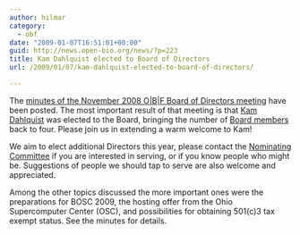 ```yaml
---
author: hilmar
category:
  - obf
date: "2009-01-07T16:51:01+00:00"
guid: http://news.open-bio.org/news/?p=223
title: Kam Dahlquist elected to Board of Directors
url: /2009/01/07/kam-dahlquist-elected-to-board-of-directors/

---
```

The [minutes of the November 2008 O\|B\|F Board of Directors meeting](/obf-hugo-test/wiki/Minutes:2008_ConfCall#Minutes "2008 BoD meeting minutes") have been posted. The most important result of that meeting is that [Kam Dahlquist](http://myweb.lmu.edu/kdahlqui/) was elected to the Board, bringing the number of [Board members](/obf-hugo-test/wiki/Board) back to four. Please join us in extending a warm welcome to Kam!

We aim to elect additional Directors this year, please contact the [Nominating Committee](/obf-hugo-test/wiki/Board#Nominating_Committee) if you are interested in serving, or if you know people who might be. Suggestions of people we should tap to serve are also welcome and appreciated.

Among the other topics discussed the more important ones were the preparations for BOSC 2009, the hosting offer from the Ohio Supercomputer Center (OSC), and possibilities for obtaining 501(c)3 tax exempt status. See the minutes for details.
